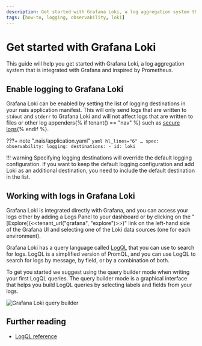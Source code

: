 ```yaml
---
description: Get started with Grafana Loki, a log aggregation system that is integrated with Grafana and inspired by Prometheus.
tags: [how-to, logging, observability, loki]
---
```


# Get started with Grafana Loki

This guide will help you get started with Grafana Loki, a log aggregation system that is integrated with Grafana and inspired by Prometheus.

## Enable logging to Grafana Loki

Grafana Loki can be enabled by setting the list of logging destinations in your nais application manifest. This will only send logs that are written to `stdout` and `stderr` to Grafana Loki and will not affect logs that are written to files or other log appenders{% if tenant() == "nav" %} such as [secure logs](./enable-secure-logs.md){% endif %}.

???+ note ".nais/application.yaml"
    ```yaml hl_lines="6"
    …
    spec:
      observability:
        logging:
          destinations:
            - id: loki
    ```

!!! warning
    Specifying logging destinations will override the default logging configuration. If you want to keep the default logging configuration and add Loki as an additional destination, you need to include the default destination in the list.

## Working with logs in Grafana Loki

Grafana Loki is integrated directly with Grafana, and you can access your logs either by adding a Logs Panel to your dashboard or by clicking on the "[Explore](<<tenant_url("grafana", "explore")>>)" link on the left-hand side of the Grafana UI and selecting one of the Loki data sources (one for each environment).

Grafana Loki has a query language called [LogQL](../reference/logql.md) that you can use to search for logs. LogQL is a simplified version of PromQL, and you can use LogQL to search for logs by message, by field, or by a combination of both.

To get you started we suggest using the query builder mode when writing your first LogQL queries. The query builder mode is a graphical interface that helps you build LogQL queries by selecting labels and fields from your logs.

![Grafana Loki query builder](../../../assets/grafana-loki-query-builder.gif)

## Further reading

- [LogQL reference](../reference/logql.md)
